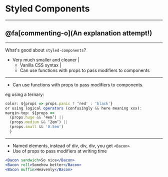 # Styled Components

---

## @fa[commenting-o](An explanation attempt!)

---

What's good about `styled-components`?

* Very much smaller and cleaner |
  * Vanilla CSS syntax |
  * Can use functions with props to pass modifiers to components

---

* Can use functions with props to pass modifiers to components.

eg using a ternary:

```jsx
color: ${props => props.panic ? ‘red' : ‘black'}
or using logical operators (confusingly && here meaning xxx):
margin-top: ${props =>
  (props.huge && ‘4em’) ||
  (props.medium && ‘2em’) ||
  (props.small && '0.5em')
  }
```

---

* Named elements, instead of div, div, div, you get `<Bacon>`
* Use of props to pass modifiers at writing time

```jsx
<Bacon sandwich>So nice</Bacon>
<Bacon roll>Somehow better</Bacon>
<Bacon muffin>Heavenly</Bacon>
```